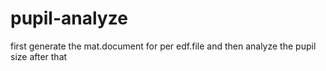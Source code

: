 # pupil-analyze
first generate the mat.document for per edf.file and then analyze the pupil size after that
